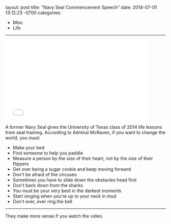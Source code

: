 layout: post
title:  "Navy Seal Commencement Speech"
date:   2014-07-01 13:12:23 -0700
categories:
  - Misc
  - Life
---

<iframe class="embedly-embed" src="//cdn.embedly.com/widgets/media.html?src=https%3A%2F%2Fwww.youtube.com%2Fembed%2FpxBQLFLei70%3Ffeature%3Doembed&url=https%3A%2F%2Fwww.youtube.com%2Fwatch%3Fv%3DpxBQLFLei70&image=https%3A%2F%2Fi.ytimg.com%2Fvi%2FpxBQLFLei70%2Fhqdefault.jpg&key=d815972c91e546edb5d2d02e509f8b1c&type=text%2Fhtml&schema=youtube" width="450" height="253" scrolling="no" frameborder="0" allowfullscreen></iframe>

A former Navy Seal gives the University of Texas class of 2014 life lessons from seal training. According to Admiral McRaven, if you want to change the world, you must: 

 * Make your bed
 * Find someone to help you paddle
 * Measure a person by the size of their heart, not by the size of their flippers
 * Get over being a sugar cookie and keep moving forward
 * Don't be afraid of the circuses
 * Sometimes you have to slide down the obstacles head first
 * Don't back down from the sharks
 * You must be your very best in the darkest moments
 * Start singing when you're up to your neck in mud
 * Don't ever, ever ring the bell

***

 They make more sense if you watch the video. 
